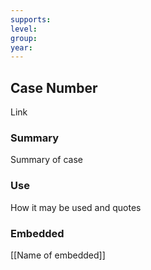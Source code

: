```yaml
---
supports: 
level: 
group: 
year:
---
```

## Case Number

Link

### Summary

Summary of case

### Use

How it may be used and quotes

### Embedded

[[Name of embedded]]